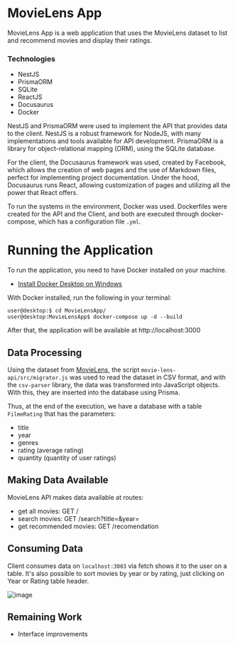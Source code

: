 # MovieLens App

MovieLens App is a web application that uses the MovieLens dataset to list and recommend movies and display their ratings.

### Technologies
- NestJS
- PrismaORM
- SQLite
- ReactJS
- Docusaurus
- Docker

NestJS and PrismaORM were used to implement the API that provides data to the client. NestJS is a robust framework for NodeJS, with many implementations and tools available for API development. 
PrismaORM is a library for object-relational mapping (ORM), using the SQLite database.

For the client, the Docusaurus framework was used, created by Facebook, which allows the creation of web pages and the use of Markdown files, perfect for implementing project documentation. 
Under the hood, Docusaurus runs React, allowing customization of pages and utilizing all the power that React offers.

To run the systems in the environment, Docker was used. Dockerfiles were created for the API and the Client, and both are executed through docker-compose, which has a configuration file `.yml`.

# Running the Application

To run the application, you need to have Docker installed on your machine.
- [Install Docker Desktop on Windows](https://docs.docker.com/desktop/install/windows-install/)

With Docker installed, run the following in your terminal:



```console
user@desktop:$ cd MovieLensApp/
user@desktop:MovieLensApp$ docker-compose up -d --build
```
After that, the application will be available at http://localhost:3000

## Data Processing

Using the dataset from [MovieLens](http://files.grouplens.org/datasets/movielens/ml-25m.zip),
the script `movie-lens-api/src/migrator.js` was used to read the dataset in CSV format, and with the `csv-parser` library, the data was transformed into JavaScript objects. With this, they are inserted into the database using Prisma.

Thus, at the end of the execution, we have a database with a table `FilmeRating` that has the parameters:
- title
- year
- genres
- rating (average rating)
- quantity (quantity of user ratings)


## Making Data Available

MovieLens API makes data available at routes:
- get all movies: GET /
- search movies: GET /search?title=&year=
- get recommended movies: GET /recomendation

## Consuming Data

Client consumes data on ```localhost:3003``` via fetch shows it to the user on a table.
It's also possible to sort movies by year or by rating, just clicking on Year or Rating table header.

![image](https://i.imgur.com/8SUrPrd.png)

## Remaining Work

- Interface improvements